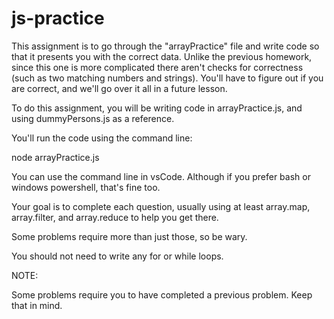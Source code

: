 # js-practice

This assignment is to go through the "arrayPractice" file and write code so that it presents you with the correct data.
Unlike the previous homework, since this one is more complicated there aren't checks for correctness (such as two matching numbers and strings). You'll have to figure out if you are correct, and we'll go over it all in a future lesson.

To do this assignment, you will be writing code in arrayPractice.js, and using dummyPersons.js as a reference.

You'll run the code using the command line:

  node arrayPractice.js

You can use the command line in vsCode. Although if you prefer bash or windows powershell, that's fine too.

Your goal is to complete each question, usually using at least array.map, array.filter, and array.reduce to help you get there.

Some problems require more than just those, so be wary. 

You should not need to write any for or while loops.

NOTE:

Some problems require you to have completed a previous problem. Keep that in mind. 
